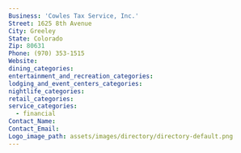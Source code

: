 ```yaml
---
Business: 'Cowles Tax Service, Inc.'
Street: 1625 8th Avenue
City: Greeley
State: Colorado
Zip: 80631
Phone: (970) 353-1515
Website:
dining_categories:
entertainment_and_recreation_categories:
lodging_and_event_centers_categories:
nightlife_categories:
retail_categories:
service_categories:
  - financial
Contact_Name:
Contact_Email:
Logo_image_path: assets/images/directory/directory-default.png
---
```



